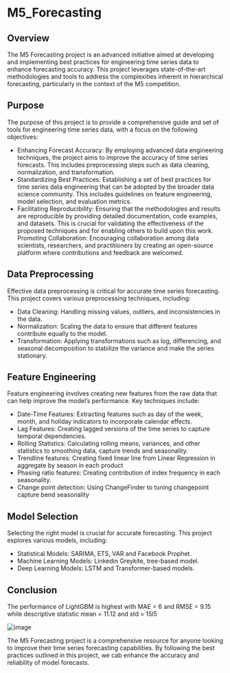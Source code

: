 # M5_Forecasting

## Overview
The M5 Forecasting project is an advanced initiative aimed at developing and implementing best practices for engineering time series data to enhance forecasting accuracy. This project leverages state-of-the-art methodologies and tools to address the complexities inherent in hierarchical forecasting, particularly in the context of the M5 competition.

## Purpose
The purpose of this project is to provide a comprehensive guide and set of tools for engineering time series data, with a focus on the following objectives:

- Enhancing Forecast Accuracy: By employing advanced data engineering techniques, the project aims to improve the accuracy of time series forecasts. This includes preprocessing steps such as data cleaning, normalization, and transformation.
- Standardizing Best Practices: Establishing a set of best practices for time series data engineering that can be adopted by the broader data science community. This includes guidelines on feature engineering, model selection, and evaluation metrics.
- Facilitating Reproducibility: Ensuring that the methodologies and results are reproducible by providing detailed documentation, code examples, and datasets. This is crucial for validating the effectiveness of the proposed techniques and for enabling others to build upon this work.
Promoting Collaboration: Encouraging collaboration among data scientists, researchers, and practitioners by creating an open-source platform where contributions and feedback are welcomed.

## Data Preprocessing
Effective data preprocessing is critical for accurate time series forecasting. This project covers various preprocessing techniques, including:

- Data Cleaning: Handling missing values, outliers, and inconsistencies in the data.
- Normalization: Scaling the data to ensure that different features contribute equally to the model.
- Transformation: Applying transformations such as log, differencing, and seasonal decomposition to stabilize the variance and make the series stationary.


## Feature Engineering
Feature engineering involves creating new features from the raw data that can help improve the model’s performance. Key techniques include:

- Date-Time Features: Extracting features such as day of the week, month, and holiday indicators to incorporate calendar effects.
- Lag Features: Creating lagged versions of the time series to capture temporal dependencies.
- Rolling Statistics: Calculating rolling means, variances, and other statistics to smoothing data, capture trends and seasonality.
- Trendline features: Creating fixed linear line from Linear Regression in aggregate by season in each product
- Phasing ratio features: Creating contribution of index frequency in each seasonality.
- Change point detection: Using ChangeFinder to tuning changepoint capture bend seasonality

## Model Selection
Selecting the right model is crucial for accurate forecasting. This project explores various models, including:

- Statistical Models: SARIMA, ETS, VAR and Facebook Prophet.
- Machine Learning Models: Linkedin Greykite, tree-based model.
- Deep Learning Models: LSTM and Transformer-based models.

## Conclusion

The performance of LightGBM is highest with MAE = 6 and RMSE = 9.15 while descriptive statistic mean = 11.12 and std = 15l5

![image](https://github.com/user-attachments/assets/ec20068b-e2d0-4c9b-9e33-00d10650585e)

The M5 Forecasting project is a comprehensive resource for anyone looking to improve their time series forecasting capabilities. By following the best practices outlined in this project, we cab enhance the accuracy and reliability of model forecasts. 
